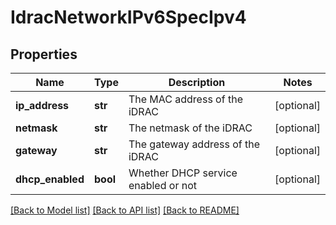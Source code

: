 # IdracNetworkIPv6SpecIpv4

## Properties
Name | Type | Description | Notes
------------ | ------------- | ------------- | -------------
**ip_address** | **str** | The MAC address of the iDRAC | [optional] 
**netmask** | **str** | The netmask of the iDRAC | [optional] 
**gateway** | **str** | The gateway address of the iDRAC | [optional] 
**dhcp_enabled** | **bool** | Whether DHCP service enabled or not | [optional] 

[[Back to Model list]](../README.md#documentation-for-models) [[Back to API list]](../README.md#documentation-for-api-endpoints) [[Back to README]](../README.md)

